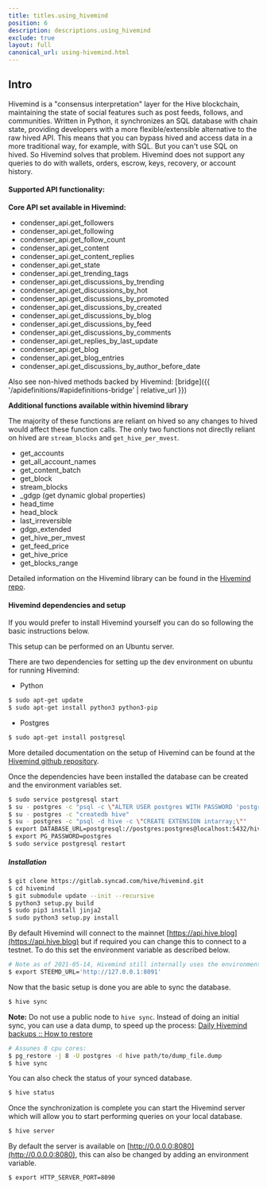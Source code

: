 ```yaml
---
title: titles.using_hivemind
position: 6
description: descriptions.using_hivemind
exclude: true
layout: full
canonical_url: using-hivemind.html
---
```


## Intro

Hivemind is a "consensus interpretation" layer for the Hive blockchain, maintaining the state of social features such as post feeds, follows, and communities. Written in Python, it synchronizes an SQL database with chain state, providing developers with a more flexible/extensible alternative to the raw hived API. This means that you can bypass hived and access data in a more traditional way, for example, with SQL. But you can't use SQL on hived. So Hivemind solves that problem. Hivemind does not support any queries to do with wallets, orders, escrow, keys, recovery, or account history.

<!-- A good source of additional information on Hivemind and how to use it can be found in [this Hive article](https://hive.blog/hivemind/@inertia/hivemind-queries) by @inertia. -->

#### Supported API functionality:

**Core API set available in Hivemind:**

* condenser_api.get_followers
* condenser_api.get_following
* condenser_api.get_follow_count
* condenser_api.get_content
* condenser_api.get_content_replies
* condenser_api.get_state
* condenser_api.get_trending_tags
* condenser_api.get_discussions_by_trending
* condenser_api.get_discussions_by_hot
* condenser_api.get_discussions_by_promoted
* condenser_api.get_discussions_by_created
* condenser_api.get_discussions_by_blog
* condenser_api.get_discussions_by_feed
* condenser_api.get_discussions_by_comments
* condenser_api.get_replies_by_last_update 
* condenser_api.get_blog
* condenser_api.get_blog_entries
* condenser_api.get_discussions_by_author_before_date

Also see non-hived methods backed by Hivemind: [bridge]({{ '/apidefinitions/#apidefinitions-bridge' | relative_url }})

**Additional functions available within hivemind library**

The majority of these functions are reliant on hived so any changes to hived would affect these function calls. The only two functions not directly reliant on hived are `stream_blocks` and `get_hive_per_mvest`.

*   get_accounts
*   get_all_account_names
*   get_content_batch
*   get_block
*   stream_blocks
*   \_gdgp (get dynamic global properties)
*   head_time
*   head_block
*   last_irreversible
*   gdgp_extended
*   get_hive_per_mvest
*   get_feed_price
*   get_hive_price
*   get_blocks_range

Detailed information on the Hivemind library can be found in the [Hivemind repo](https://gitlab.syncad.com/hive/hivemind/-/blob/master/hive/steem/client.py).

#### Hivemind dependencies and setup

<!-- Hivemind is available as a pre-built docker image which can be downloaded directly from Dockerhub at [https://hub.docker.com/r/hive/hivemind/](https://hub.docker.com/r/hive/hivemind/). -->

If you would prefer to install Hivemind yourself you can do so following the basic instructions below.

This setup can be performed on an Ubuntu server.

There are two dependencies for setting up the dev environment on ubuntu for running Hivemind:

*   Python

```bash
$ sudo apt-get update
$ sudo apt-get install python3 python3-pip
```

*   Postgres

```bash
$ sudo apt-get install postgresql
```

More detailed documentation on the setup of Hivemind can be found at the [Hivemind github repository](https://gitlab.syncad.com/hive/hivemind).

Once the dependencies have been installed the database can be created and the environment variables set.

```bash
$ sudo service postgresql start
$ su - postgres -c "psql -c \"ALTER USER postgres WITH PASSWORD 'postgres';\""
$ su - postgres -c "createdb hive"
$ su - postgres -c "psql -d hive -c \"CREATE EXTENSION intarray;\""
$ export DATABASE_URL=postgresql://postgres:postgres@localhost:5432/hive
$ export PG_PASSWORD=postgres
$ sudo service postgresql restart
```

##### Installation

```bash
$ git clone https://gitlab.syncad.com/hive/hivemind.git
$ cd hivemind
$ git submodule update --init --recursive
$ python3 setup.py build
$ sudo pip3 install jinja2
$ sudo python3 setup.py install
```

By default Hivemind will connect to the mainnet [https://api.hive.blog](https://api.hive.blog) but if required you can change this to connect to a testnet. To do this set the environment variable as described below.

```bash
# Note as of 2021-05-14, Hivemind still internally uses the environment variable called STEEMD_URL for this.
$ export STEEMD_URL='http://127.0.0.1:8091'
```

Now that the basic setup is done you are able to sync the database.

```bash
$ hive sync
```

**Note:** Do not use a public node to `hive sync`.  Instead of doing an initial sync, you can use a data dump, to speed up the process: [Daily Hivemind backups
 :: How to restore](https://peakd.com/hive-139531/@emrebeyler/daily-hivemind-backups#how-to-restore)
 
```bash
# Assunes 8 cpu cores:
$ pg_restore -j 8 -U postgres -d hive path/to/dump_file.dump
$ hive sync
```

You can also check the status of your synced database.

```bash
$ hive status
```

Once the synchronization is complete you can start the Hivemind server which will allow you to start performing queries on your local database.

```bash
$ hive server
```

By default the server is available on [http://0.0.0.0:8080](http://0.0.0.0:8080), this can also be changed by adding an environment variable.

```bash
$ export HTTP_SERVER_PORT=8090
```
